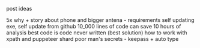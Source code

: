 post ideas

5x why + story about phone and bigger antena - requirements
self updating exe, self update from github
10_000 lines of code can save 10 hours of analysis
best code is code never written (best solution)
how to work with xpath and puppeteer shard
poor man's secrets - keepass + auto type
